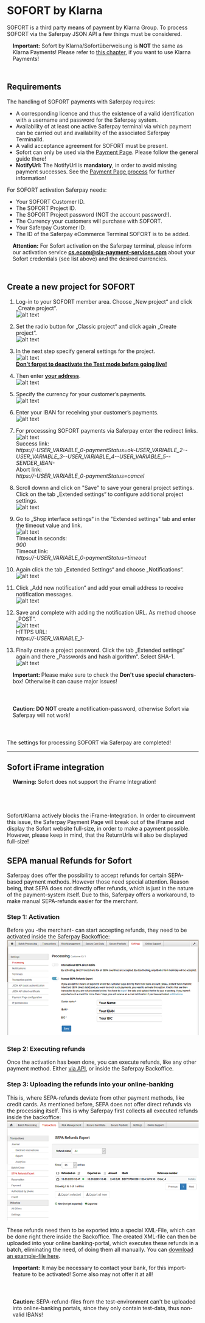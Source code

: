 # SOFORT by Klarna

SOFORT is a third party means of payment by Klarna Group. To process SOFORT via the Saferpay JSON API a few things must be considered.

<div class="warning" style="min-height: 75px;">
  <span class="glyphicon glyphicon-exclamation-sign" style="color: rgb(240, 169, 43);font-size: 55px;float: left;height: 75px;margin-right: 15px;margin-top: 0px;"></span>
  <p>
    <strong>Important:</strong> Sofort by Klarna/Sofortüberweisung is <strong>NOT</strong> the same as Klarna Payments! Please refer to <a href="KlarnaPayments.html">this chapter</a>, if you want to use Klarna Payments!
  </p>
</div>

## <a name="sf-requirement"></a> Requirements

The handling of SOFORT payments with Saferpay requires:

*	A corresponding licence and thus the existence of a valid identification with a username and password for the Saferpay system.
*	Availability of at least one active Saferpay terminal via which payment can be carried out and availability of the associated Saferpay TerminalId.
*	A valid acceptance agreement for SOFORT must be present.
* Sofort can only be used via the [Payment Page](Integration_PP.html). Please follow the general guide there!
* **NotifyUrl:** The NotifyUrl is **mandatory**, in order to avoid missing payment successes. See the <a href="Integration_PP.html">Payment Page process</a> for further information!

 For SOFORT activation Saferpay needs:
 
*	Your SOFORT Customer ID.
*	The SOFORT Project ID.
*	The SOFORT Project password (NOT the account password!).
*	The Currency your customers will purchase with SOFORT.
*	Your Saferpay Customer ID.
*	The ID of the Saferpay eCommerce Terminal SOFORT is to be added.

<div class="warning" style="min-height: 75px;">
  <span class="glyphicon glyphicon-exclamation-sign" style="color: rgb(240, 169, 43);font-size: 55px;float: left;height: 75px;margin-right: 15px;margin-top: 0px;"></span>
  <p><strong>Attention:</strong> For Sofort activation on the Saferpay terminal, please inform our activation service <a href="mailto:cs.ecom@six-payment-services.com"><strong>cs.ecom@six-payment-services.com</strong></a> about your Sofort credentials (see list above) and the desired currencies.</p>
</div>

## <a name="sf-newproject"></a> Create a new project for SOFORT

1. Log-in to your SOFORT member area. Choose „New project“ and click „Create project“. <br>
![alt text](https://raw.githubusercontent.com/saferpay/sndbx/master/images/sofort_create_project.png "Create project")

2. Set the radio button for „Classic project“ and click again „Create project“. <br>
![alt text](https://raw.githubusercontent.com/saferpay/sndbx/master/images/sofort_classic_project.png "Classic project")

3. In the next step specify general settings for the project. <br>
![alt text](https://raw.githubusercontent.com/saferpay/sndbx/master/images/sofort_general.png "General settings")<br />
<i class="glyphicon glyphicon-hand-right"></i> <b><u>Don't forget to deactivate the Test mode before going live!</u></b>

4. Then enter <b><u>your address</u></b>. <br>
![alt text](https://raw.githubusercontent.com/saferpay/sndbx/master/images/sofort_address.png "Address")

5. Specify the currency for your customer’s payments. <br>
![alt text](https://raw.githubusercontent.com/saferpay/sndbx/master/images/sofort_currency.png "Currency")

6. Enter your IBAN for receiving your customer’s payments. <br>
![alt text](https://raw.githubusercontent.com/saferpay/sndbx/master/images/sofort_iban.png "Bank account")

7. For processsing SOFORT payments via Saferpay enter the redirect links. <br>
![alt text](https://raw.githubusercontent.com/saferpay/sndbx/master/images/sofort_interface.png "Interface")<br /><i class="glyphicon glyphicon-hand-right"></i> Success link:  
*https://-USER_VARIABLE_0-paymentStatus=ok-USER_VARIABLE_2--USER_VARIABLE_3--USER_VARIABLE_4--USER_VARIABLE_5--SENDER_IBAN-*<br /><i class="glyphicon glyphicon-hand-right"></i> Abort link:  
*https://-USER_VARIABLE_0-paymentStatus=cancel*

8.  Scroll downn and click on "Save" to save your general project settings. Click on the tab „Extended settings“ to configure additional project settings. <br>
![alt text](https://raw.githubusercontent.com/saferpay/sndbx/master/images/sofort_extended.png "Extended settings")

9. Go to „Shop interface settings“ in the "Extended settings" tab and enter the timeout value and link. <br>
![alt text](https://raw.githubusercontent.com/saferpay/sndbx/master/images/sofort_timeout.png "Timeout")<br /><i class="glyphicon glyphicon-hand-right"></i> Timeout in seconds:  
*900*<br /><i class="glyphicon glyphicon-hand-right"></i> Timeout link:<br />*https://-USER_VARIABLE_0-paymentStatus=timeout*

10. Again click the tab „Extended Settings“ and choose „Notifications“. <br>
![alt text](https://raw.githubusercontent.com/saferpay/sndbx/master/images/sofort_notification.png "Notifications")

11. Click „Add new notification“ and add your email address to receive notification messages. <br>
![alt text](https://raw.githubusercontent.com/saferpay/sndbx/master/images/sofort_email.png "Email notification")

12. Save and complete with adding the notification URL. As method choose „POST“. <br>
![alt text](https://raw.githubusercontent.com/saferpay/sndbx/master/images/sofort_noturl.png "Notification URL")<br /><i class="glyphicon glyphicon-hand-right"></i> HTTPS URL:<br />*https://-USER_VARIABLE_1-*

13. Finally create a project password. Click the tab „Extended settings“ again and there „Passwords and hash algorithm“. Select SHA-1. <br>
![alt text](https://raw.githubusercontent.com/saferpay/sndbx/master/images/sofort_password.png "Project password") 
<div class="danger" style="min-height: 75px;">
  <span class="glyphicon glyphicon-remove-sign" style="color: rgb(224, 122, 105);font-size: 55px;height: 75px;float: left;margin-right: 15px;margin-top: 0px;"></span>
  <p>
    <strong>Important: </strong>Please make sure to check the <strong>Don't use special characters</strong>-box! Otherwise it can cause major issues! 
  </p>
</div>

<div class="danger" style="min-height: 75px;">
  <span class="glyphicon glyphicon-remove-sign" style="color: rgb(224, 122, 105);font-size: 55px;height: 75px;float: left;margin-right: 15px;margin-top: 0px;"></span>
  <p>
    <strong>Caution: DO NOT</strong> create a notification-password, otherwise Sofort via Saferpay will not work! 
  </p>
</div>

The settings for processing SOFORT via Saferpay are completed!

---

## <a name="sf-iframe"></a> Sofort iFrame integration

<div class="danger" style="min-height: 75px;">
  <span class="glyphicon glyphicon-remove-sign" style="color: rgb(224, 122, 105);font-size: 55px;height: 75px;float: left;margin-right: 15px;margin-top: 0px;"></span>
  <p><strong>Warning:</strong> Sofort does not support the iFrame Integration!</p>
</div>

Sofort/Klarna actively blocks the iFrame-Integration.
In order to circumvent this issue, the Saferpay Payment Page will break out of the iFrame and display the Sofort website full-size, in order to make a payment possible.
However, please keep in mind, that the ReturnUrls will also be displayed full-size!


## <a name="sf-refund"></a> SEPA manual Refunds for Sofort

Saferpay does offer the possibility to accept refunds for certain SEPA-based payment methods. However those need special attention.
Reason being, that SEPA does not directly offer refunds, which is just in the nature of the payment-system itself. 
Due to this, Saferpay offers a workaround, to make manual SEPA-refunds easier for the merchant.

### Step 1: Activation

Before you -the merchant- can start accepting refunds, they need to be activated inside the Saferpay Backoffice:
![alt text](https://raw.githubusercontent.com/saferpay/sndbx/master/images/BO_Manual_Refund.png "Manual refund activation")

### Step 2: Executing refunds

Once the activation has been done, you can execute refunds, like any other payment method. Either <a href="refund.html">via API</a>, or inside the Saferpay Backoffice.

### Step 3: Uploading the refunds into your online-banking

This is, where SEPA-refunds deviate from other payment methods, like credit cards.
As mentioned before, SEPA does not offer direct refunds via the processing itself. This is why Saferpay first collects all executed refunds inside the backoffice:
![alt text](https://raw.githubusercontent.com/saferpay/sndbx/master/images/BO_Manual_Refund_Export.png "Manual refund activation")

These refunds need then to be exported into a special XML-File, which can be done right there inside the Backoffice.
The created XML-file can then be uploaded into your online banking-portal, which executes these refunds in a batch, eliminating the need, of doing them all manually.
You can <a href="https://github.com/saferpay/sndbx/blob/master/assets/other/ManualBankRefund-2019-09-13-10-50-28-Example_File.xml" download>download an example-file here</a>.

<div class="warning" style="min-height: 75px;">
  <span class="glyphicon glyphicon-exclamation-sign" style="color: rgb(240, 169, 43);font-size: 55px;float: left;height: 75px;margin-right: 15px;margin-top: 0px;"></span>
  <p>
    <strong>Important:</strong> It may be necessary to contact your bank, for this import-feature to be activated! Some also may not offer it at all!
  </p>
</div>
<div class="danger" style="min-height: 75px;">
  <span class="glyphicon glyphicon-remove-sign" style="color: rgb(224, 122, 105);font-size: 55px;height: 75px;float: left;margin-right: 15px;margin-top: 0px;"></span>
  <p>
    <strong>Caution:</strong> SEPA-refund-files from the test-environment can't be uploaded into online-banking portals, since they only contain test-data, thus non-valid IBANs!
  </p>
</div>



